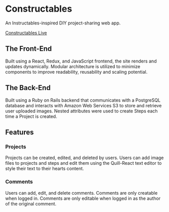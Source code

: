# Constructables
An Instructables-inspired DIY project-sharing web app.

[Constructables Live](https://constructables-dac.herokuapp.com/#/)

## The Front-End

Built using a React, Redux, and JavaScript frontend, the site renders and updates dynamically.
Modular architecture is utilized to minimize components to improve readability, reusability and scaling potential.

## The Back-End

Built using a Ruby on Rails backend that communicates with a PostgreSQL database and interacts with Amazon Web Services S3 to store and retrieve user uploaded images. Nested attributes were used to create Steps each time a Project is created.

## Features 

### Projects
Projects can be created, edited, and deleted by users.  Users can add image files to projects and steps and edit them using the Quill-React text editor to style their text to their hearts content.

### Comments
Users can add, edit, and delete comments.  Comments are only creatable when logged in.  Comments are only editable when logged in as the author of the original comment.
